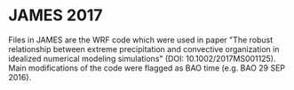 # JAMES 2017
Files in JAMES are the WRF code which were used in paper "The robust relationship between extreme precipitation and convective organization in idealized numerical modeling simulations" (DOI: 10.1002/2017MS001125). Main modifications of the code were flagged as BAO time (e.g. BAO 29 SEP 2016).
